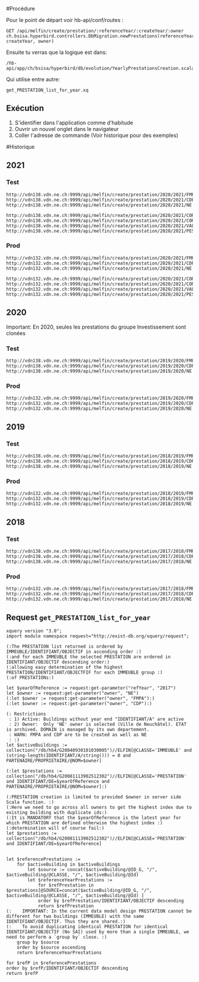 #Procédure

Pour le point de départ voir hb-api/conf/routes :

    GET /api/melfin/create/prestation/:referenceYear/:createYear/:owner ch.bsisa.hyperbird.controllers.DbMigration.newPrestations(referenceYear, createYear, owner)


Ensuite tu verras que la logique est dans:

    /hb-api/app/ch/bsisa/hyperbird/db/evolution/YearlyPrestationsCreation.scala

Qui utilise entre autre: 

    get_PRESTATION_list_for_year.xq


## Exécution

1. S'identifier dans l'application comme d'habitude
1. Ouvrir un nouvel onglet dans le navigateur
1. Coller l'adresse de commande (Voir historique pour des exemples)

#Historique

## 2021
### Test
    http://vdn138.vdn.ne.ch:9999/api/melfin/create/prestation/2020/2021/FMPA
    http://vdn138.vdn.ne.ch:9999/api/melfin/create/prestation/2020/2021/CDP
    http://vdn138.vdn.ne.ch:9999/api/melfin/create/prestation/2020/2021/NE

    http://vdn138.vdn.ne.ch:9999/api/melfin/create/prestation/2020/2021/CORC
    http://vdn138.vdn.ne.ch:9999/api/melfin/create/prestation/2020/2021/CORM
    http://vdn138.vdn.ne.ch:9999/api/melfin/create/prestation/2020/2021/VAL
    http://vdn138.vdn.ne.ch:9999/api/melfin/create/prestation/2020/2021/PES

### Prod
    http://vdn132.vdn.ne.ch:9999/api/melfin/create/prestation/2020/2021/FMPA
    http://vdn132.vdn.ne.ch:9999/api/melfin/create/prestation/2020/2021/CDP
    http://vdn132.vdn.ne.ch:9999/api/melfin/create/prestation/2020/2021/NE
    
    http://vdn132.vdn.ne.ch:9999/api/melfin/create/prestation/2020/2021/CORC
    http://vdn132.vdn.ne.ch:9999/api/melfin/create/prestation/2020/2021/CORM
    http://vdn132.vdn.ne.ch:9999/api/melfin/create/prestation/2020/2021/VAL
    http://vdn132.vdn.ne.ch:9999/api/melfin/create/prestation/2020/2021/PES



## 2020 
Important: En 2020, seules les prestations du groupe Investissement sont clonées
### Test
    http://vdn138.vdn.ne.ch:9999/api/melfin/create/prestation/2019/2020/FMPA
    http://vdn138.vdn.ne.ch:9999/api/melfin/create/prestation/2019/2020/CDP
    http://vdn138.vdn.ne.ch:9999/api/melfin/create/prestation/2019/2020/NE
    
### Prod
    http://vdn132.vdn.ne.ch:9999/api/melfin/create/prestation/2019/2020/FMPA
    http://vdn132.vdn.ne.ch:9999/api/melfin/create/prestation/2019/2020/CDP
    http://vdn132.vdn.ne.ch:9999/api/melfin/create/prestation/2019/2020/NE


## 2019 
### Test
    http://vdn138.vdn.ne.ch:9999/api/melfin/create/prestation/2018/2019/FMPA
    http://vdn138.vdn.ne.ch:9999/api/melfin/create/prestation/2018/2019/CDP
    http://vdn138.vdn.ne.ch:9999/api/melfin/create/prestation/2018/2019/NE
    
### Prod
    http://vdn132.vdn.ne.ch:9999/api/melfin/create/prestation/2018/2019/FMPA
    http://vdn132.vdn.ne.ch:9999/api/melfin/create/prestation/2018/2019/CDP
    http://vdn132.vdn.ne.ch:9999/api/melfin/create/prestation/2018/2019/NE

## 2018 
### Test
    http://vdn138.vdn.ne.ch:9999/api/melfin/create/prestation/2017/2018/FMPA
    http://vdn138.vdn.ne.ch:9999/api/melfin/create/prestation/2017/2018/CDP
    http://vdn138.vdn.ne.ch:9999/api/melfin/create/prestation/2017/2018/NE
    
### Prod
    http://vdn132.vdn.ne.ch:9999/api/melfin/create/prestation/2017/2018/FMPA
    http://vdn132.vdn.ne.ch:9999/api/melfin/create/prestation/2017/2018/CDP
    http://vdn132.vdn.ne.ch:9999/api/melfin/create/prestation/2017/2018/NE



## Request `get_PRESTATION_list_for_year`

```
xquery version "3.0";
import module namespace request="http://exist-db.org/xquery/request";

(:The PRESTATION list returned is ordered by IMMEUBLE/IDENTIFIANT/OBJECTIF in ascending order :)
(:and for each IMMEUBLE the selected PRESTATION are ordered in IDENTIFIANT/OBJECTIF descending order:)
(:allowing easy determination of the highest PRESTATION/IDENTIFIANT/OBJECTFIF for each IMMEUBLE group :)
(:of PRESTATIONs:)

let $yearOfReference := request:get-parameter("refYear", "2017")
let $owner := request:get-parameter("owner", "NE")
(:let $owner := request:get-parameter("owner", "FMPA"):)
(:let $owner := request:get-parameter("owner", "CDP"):)

(: Restrictions 
 : 1) Active: Buildings without year end "IDENTIFIANT/A" are active 
 : 2) Owner:  Only 'NE' owner is selected (Ville de Neuchâtel). ETAT is archived. DOMAIN is managed by its own departement.
 : WARN: FMPA and CDP are to be created as well as NE
 : :)
let $activeBuildings := collection("/db/hb4/G20040930101030005")//ELFIN[@CLASSE='IMMEUBLE' and (string-length(IDENTIFIANT/A/string())) = 0 and PARTENAIRE/PROPRIETAIRE/@NOM=$owner]

(:let $prestations := collection("/db/hb4/G20081113902512302")//ELFIN[@CLASSE='PRESTATION' and IDENTIFIANT/DE=$yearOfReference and PARTENAIRE/PROPRIETAIRE/@NOM=$owner]:)

(:PRESTATION creation is limited to provided $owner in server side Scala function. :)
(:Here we need to go across all owners to get the highest index due to existing building with duplicate ids:)
(:It is MANDATORY that the $yearOfReference is the latest year for which PRESTATION are defined otherwise the highest index :)
(:determination will of course fail:)
let $prestations := collection("/db/hb4/G20081113902512302")//ELFIN[@CLASSE='PRESTATION' and IDENTIFIANT/DE=$yearOfReference]


let $referencePrestations := 
    for $activeBuilding in $activeBuildings 
        let $source := concat($activeBuilding/@ID_G, "/", $activeBuilding/@CLASSE, "/", $activeBuilding/@Id) 
        let $referenceYearPrestations := 
            for $refPrestation in $prestations[@SOURCE=concat($activeBuilding/@ID_G, "/", $activeBuilding/@CLASSE, "/", $activeBuilding/@Id) ]
            order by $refPrestation/IDENTIFIANT/OBJECTIF descending
            return $refPrestation
(:    IMPORTANT: In the current data model design PRESTATION cannot be different for two buildings (IMMEUBLE) with the same IDENTIFIANT/OBJECTIF. Thus they are shared.:)
(:    To avoid duplicating identical PRESTATION for identical IDENTIFIANT/OBJECTIF (No SAI) used by more than a single IMMEUBLE, we need to perform a `group by` close. :)
    group by $source
    order by $source ascending
    return $referenceYearPrestations

for $refP in $referencePrestations
order by $refP/IDENTIFIANT/OBJECTIF descending
return $refP


```